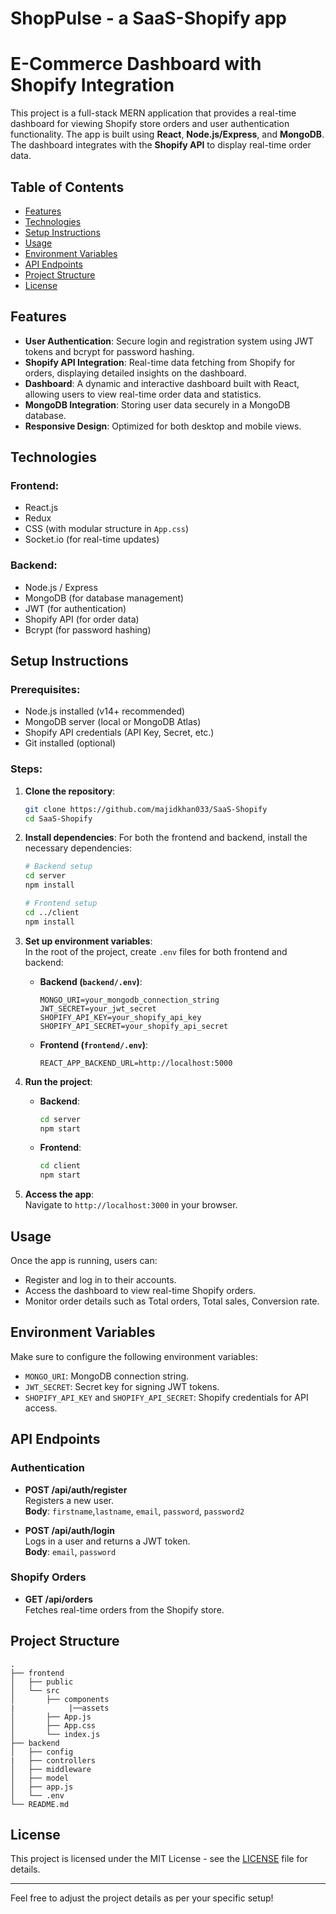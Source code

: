 # ShopPulse - a SaaS-Shopify app

# E-Commerce Dashboard with Shopify Integration

This project is a full-stack MERN application that provides a real-time dashboard for viewing Shopify store orders and user authentication functionality. The app is built using **React**, **Node.js/Express**, and **MongoDB**. The dashboard integrates with the **Shopify API** to display real-time order data.

## Table of Contents

- [Features](#features)
- [Technologies](#technologies)
- [Setup Instructions](#setup-instructions)
- [Usage](#usage)
- [Environment Variables](#environment-variables)
- [API Endpoints](#api-endpoints)
- [Project Structure](#project-structure)
- [License](#license)

## Features

- **User Authentication**: Secure login and registration system using JWT tokens and bcrypt for password hashing.
- **Shopify API Integration**: Real-time data fetching from Shopify for orders, displaying detailed insights on the dashboard.
- **Dashboard**: A dynamic and interactive dashboard built with React, allowing users to view real-time order data and statistics.
- **MongoDB Integration**: Storing user data securely in a MongoDB database.
- **Responsive Design**: Optimized for both desktop and mobile views.

## Technologies

### Frontend:
- React.js
- Redux
- CSS (with modular structure in `App.css`)
- Socket.io (for real-time updates)

### Backend:
- Node.js / Express
- MongoDB (for database management)
- JWT (for authentication)
- Shopify API (for order data)
- Bcrypt (for password hashing)

## Setup Instructions

### Prerequisites:
- Node.js installed (v14+ recommended)
- MongoDB server (local or MongoDB Atlas)
- Shopify API credentials (API Key, Secret, etc.)
- Git installed (optional)

### Steps:

1. **Clone the repository**:
   ```bash
   git clone https://github.com/majidkhan033/SaaS-Shopify
   cd SaaS-Shopify
   ```

2. **Install dependencies**:
   For both the frontend and backend, install the necessary dependencies:
   ```bash
   # Backend setup
   cd server
   npm install

   # Frontend setup
   cd ../client
   npm install
   ```

3. **Set up environment variables**:  
   In the root of the project, create `.env` files for both frontend and backend:

   - **Backend (`backend/.env`)**:
     ```plaintext
     MONGO_URI=your_mongodb_connection_string
     JWT_SECRET=your_jwt_secret
     SHOPIFY_API_KEY=your_shopify_api_key
     SHOPIFY_API_SECRET=your_shopify_api_secret
     ```

   - **Frontend (`frontend/.env`)**:
     ```plaintext
     REACT_APP_BACKEND_URL=http://localhost:5000
     ```

4. **Run the project**:
   - **Backend**: 
     ```bash
     cd server
     npm start
     ```
   - **Frontend**: 
     ```bash
     cd client
     npm start
     ```

5. **Access the app**:  
   Navigate to `http://localhost:3000` in your browser.

## Usage

Once the app is running, users can:

- Register and log in to their accounts.
- Access the dashboard to view real-time Shopify orders.
- Monitor order details such as Total orders, Total sales, Conversion rate.

## Environment Variables

Make sure to configure the following environment variables:

- `MONGO_URI`: MongoDB connection string.
- `JWT_SECRET`: Secret key for signing JWT tokens.
- `SHOPIFY_API_KEY` and `SHOPIFY_API_SECRET`: Shopify credentials for API access.

## API Endpoints

### Authentication

- **POST /api/auth/register**  
  Registers a new user.  
  **Body**: `firstname`,`lastname`, `email`, `password`, `password2`

- **POST /api/auth/login**  
  Logs in a user and returns a JWT token.  
  **Body**: `email`, `password`

### Shopify Orders

- **GET /api/orders**  
  Fetches real-time orders from the Shopify store.

## Project Structure

```plaintext
.
├── frontend
│   ├── public
│   └── src
│       ├── components
|            |──assets
│       ├── App.js
│       ├── App.css
│       └── index.js
├── backend
│   ├── config
|   ├── controllers
│   ├── middleware
│   ├── model
│   ├── app.js
│   └── .env
└── README.md
```

## License

This project is licensed under the MIT License - see the [LICENSE](LICENSE) file for details.

---

Feel free to adjust the project details as per your specific setup!